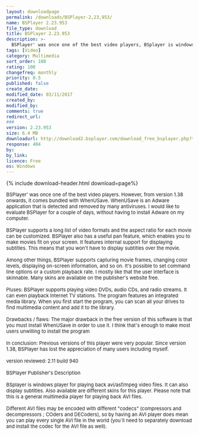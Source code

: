 ```yaml
---
layout: downloadpage
permalink: /downloads/BSPlayer-2,23,953/
name: BSPlayer 2.23.953
file_type: download
title: BSPlayer 2.23.953
description: >-
  BSPlayer' was once one of the best video players, BSplayer is windows player for playing back avi/asf/mpeg video files
tags: [Video]
category: Multimedia
sort_order: 100
rating: 100
changefreq: monthly
priority: 0.5
published: false
create_date:
modified_date: 03/11/2017
created_by:
modified_by:
comments: true
redirect_url:
###
version: 2.23.953
size: 6.4 MB
downloadurl: http://download2.bsplayer.com/download_free_bsplayer.php?type=1
response: 404
by:
by_link:
licence: Free
os: Windows
---
```


{% include download-header.html download=page%}

<p style="fix-download-text !important">
<p><font size="2">BSPlayer' was once one of the best video players. However, from version 1.38 onwards, it comes bundled with WhenUSave. WhenUSave is an Adware application that is detected and removed by many antiviruses. I would like to evaluate BSPlayer for a couple of days, without having to install Adware on my computer. <br />
<br />
BSPlayer supports a long list of video formats and the aspect ratio for each movie can be customized. BSPlayer also has a useful pan feature, which enables you to make movies fit on your screen. It features internal support for displaying subtitles. This means that you won't have to display subtitles over the movie. <br />
<br />
Among other things, BSPlayer supports capturing movie frames, changing color levels, displaying on-screen information, and so on. It's possible to set command line options or a custom playback rate. I mostly like that the user interface is skinnable. Many skins are available on the publisher's website free. <br />
<br />
Pluses: BSPlayer supports playing video DVDs, audio CDs, and radio streams. It can even playback Internet TV stations. The program features an integrated media library. When you first start the program, you can scan all your drives to find multimedia content and add it to the library. <br />
<br />
Drawbacks / flaws: The major drawback in the free version of this software is that you must install WhenUSave in order to use it. I think that's enough to make most users unwilling to install the program <br />
<br />
In conclusion: Previous versions of this player were very popular. Since version 1.38, BSPlayer has lost the appreciation of many users including myself. <br />
<br />
version reviewed: 2.11 build 940 <br />
<br />
BSPlayer Publisher's Description <br />
<br />
BSplayer is windows player for playing back avi/asf/mpeg video files. It can also display subtitles. Also available are different skins for this player. Please note that this is a general multimedia player for playing back AVI files. <br />
<br />
Different AVI files may be encoded with different "codecs" (compressors and decompressors ; COders and DECoders), so by having an AVI player does mean you can play every single AVI file in the world (you`ll need to separately download and install the codec for the AVI file as well). <br />
</font></p></p>
